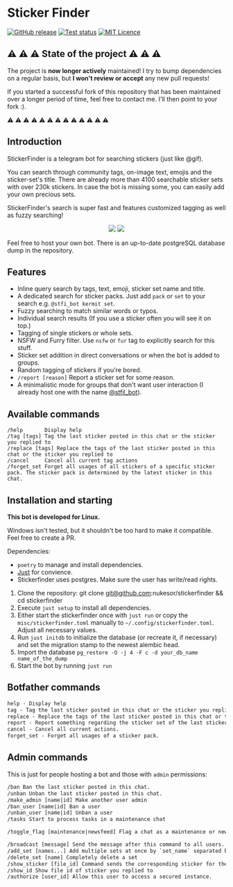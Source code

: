 # Sticker Finder

[![GitHub release](https://img.shields.io/github/tag/nukesor/sticker-finder.svg)](https://github.com/nukesor/sticker-finder/releases/latest)
[![Test status](https://travis-ci.org/Nukesor/sticker-finder.svg?branch=main)](https://travis-ci.org/Nukesor/sticker-finder)
[![MIT Licence](https://img.shields.io/badge/license-MIT-success.svg)](https://github.com/Nukesor/sticker-finder/blob/main/LICENSE.md)

## :warning: :warning: :warning:  State of the project :warning: :warning: :warning: 

The project is **now longer actively** maintained!
I try to bump dependencies on a regular basis, but **I won't review or accept** any new pull requests!

If you started a successful fork of this repository that has been maintained over a longer period of time, feel free to contact me. I'll then point to your fork :).

:warning: :warning: :warning: :warning: :warning: :warning: :warning: :warning: :warning: :warning: :warning: :warning: :warning: 

## Introduction

StickerFinder is a telegram bot for searching stickers (just like @gif).

You can search through community tags, on-image text, emojis and the sticker-set's title.
There are already more than 4100 searchable sticker sets with over 230k stickers.
In case the bot is missing some, you can easily add your own precious sets.

StickerFinder's search is super fast and features customized tagging as well as fuzzy searching!

<p align="center">
    <img src="https://raw.githubusercontent.com/Nukesor/images/main/sticker_finder1.png">
    <img src="https://raw.githubusercontent.com/Nukesor/images/main/sticker_finder2.png">
</p>

Feel free to host your own bot. There is an up-to-date postgreSQL database dump in the repository.

## Features

- Inline query search by tags, text, emoji, sticker set name and title.
- A dedicated search for sticker packs. Just add `pack` or `set` to your search e.g. `@stfi_bot kermit set`.
- Fuzzy searching to match similar words or typos.
- Individual search results (If you use a sticker often you will see it on top.)
- Tagging of single stickers or whole sets.
- NSFW and Furry filter. Use `nsfw` or `fur` tag to explicitly search for this stuff.
- Sticker set addition in direct conversations or when the bot is added to groups.
- Random tagging of stickers if you're bored.
- `/report [reason]` Report a sticker set for some reason.
- A minimalistic mode for groups that don't want user interaction (I already host one with the name [@stfil_bot](https://t.me/stfil_bot)).

## Available commands

    /help       Display help
    /tag [tags] Tag the last sticker posted in this chat or the sticker you replied to
    /replace [tags] Replace the tags of the last sticker posted in this chat or the sticker you replied to
    /cancel     Cancel all current tag actions
    /forget_set Forget all usages of all stickers of a specific sticker pack. The sticker pack is determined by the latest sticker in this chat.

## Installation and starting

**This bot is developed for Linux.**

Windows isn't tested, but it shouldn't be too hard to make it compatible. Feel free to create a PR.

Dependencies:

- `poetry` to manage and install dependencies.
- [Just](https://github.com/casey/just) for convience.
- Stickerfinder uses postgres. Make sure the user has write/read rights.

1. Clone the repository:
        git clone git@github.com:nukesor/stickerfinder && cd stickerfinder
1. Execute `just setup` to install all dependencies.
1. Either start the stickerfinder once with `just run` or copy the `misc/stickerfinder.toml` manually to `~/.config/stickerfinder.toml`.
    Adjust all necessary values.
1. Run `just initdb` to initialize the database (or recreate it, if necessary) and set the migration stamp to the newest alembic head.
1. Import the database `pg_restore -O -j 4 -F c -d your_db_name name_of_the_dump`
1. Start the bot by running `just run`

## Botfather commands

```txt
help - Display help
tag - Tag the last sticker posted in this chat or the sticker you replied to
replace - Replace the tags of the last sticker posted in this chat or the sticker you replied to
report - Report something regarding the sticker set of the last sticker in the chat.
cancel - Cancel all current actions.
forget_set - Forget all usages of a sticker pack.
```

## Admin commands

This is just for people hosting a bot and those with `admin` permissions:

```txt
/ban Ban the last sticker posted in this chat.
/unban Unban the last sticker posted in this chat.
/make_admin [name|id] Make another user admin
/ban_user [name|id] Ban a user
/unban_user [name|id] Unban a user
/tasks Start to process tasks in a maintenance chat

/toggle_flag [maintenance|newsfeed] Flag a chat as a maintenance or newsfeed chat. Newsfeed chats get the first sticker of every new set that is added, while all tasks are send to maintenance chats.

/broadcast [message] Send the message after this command to all users.
/add_set [names...] Add multiple sets at once by `set_name` separated by newline
/delete_set [name] Completely delete a set
/show_sticker [file_id] Command sends the corresponding sticker for the given Id
/show_id Show file id of sticker you replied to
/authorize [user_id] Allow this user to access a secured instance.
```
